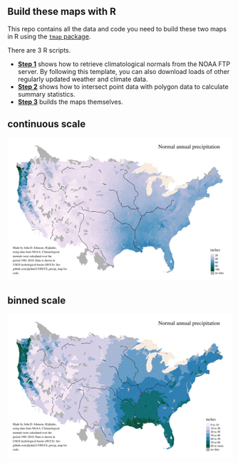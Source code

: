 ## Build these maps with R

This repo contains all the data and code you need to build these two maps in R using the [`tmap` package](https://github.com/mtennekes/tmap).

There are 3 R scripts.

* [**Step 1**](R/step1_retrieve_normals.R) shows how to retrieve climatological normals from the NOAA FTP server. By following this template, you can also download loads of other regularly updated weather and climate data.
* [**Step 2**](R/step2_calculate_stats_by_huc8.R) shows how to intersect point data with polygon data to calculate summary statistics.
* [**Step 3**](R/step3_build_maps.R) builds the maps themselves.

## continuous scale
![](maps/HUC8_Normals_map_continuous_scale.png)

## binned scale
![](maps/HUC8_Normals_map_binned_scale.png)
